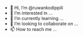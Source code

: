 - 👋 Hi, I’m @ruwankodippili
- 👀 I’m interested in ...
- 🌱 I’m currently learning ...
- 💞️ I’m looking to collaborate on ...
- 📫 How to reach me ...

<!---
ruwankodippili/ruwankodippili is a ✨ special ✨ repository because its `README.md` (this file) appears on your GitHub profile.
You can click the Preview link to take a look at your changes.
--->

